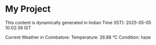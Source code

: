 # My Project

This content is dynamically generated in Indian Time (IST): 2025-05-05 10:02:39 IST


Current Weather in Coimbatore:
Temperature: 26.88 °C
Condition: haze
